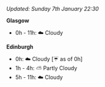 *Updated: Sunday 7th January 22:30*

**Glasgow**

* 0h - 11h: :cloud: Cloudy

**Edinburgh**

* 0h: :cloud: Cloudy [:umbrella: as of 0h]
* 1h - 4h: :partly_sunny: Partly Cloudy
* 5h - 11h: :cloud: Cloudy
